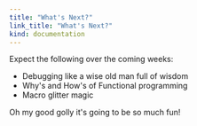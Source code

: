 ```yaml
--- 
title: "What's Next?"
link_title: "What's Next?"
kind: documentation
---
```


Expect the following over the coming weeks:

* Debugging like a wise old man full of wisdom
* Why's and How's of Functional programming
* Macro glitter magic

Oh my good golly it's going to be so much fun!

